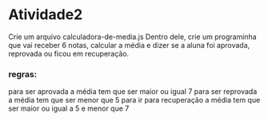 # Atividade2

Crie um arquivo calculadora-de-media.js Dentro dele, crie um programinha que vai receber 6 notas, calcular a média e dizer se a aluna foi aprovada, reprovada ou ficou em recuperação.

### regras:

para ser aprovada a média tem que ser maior ou igual 7
para ser reprovada a média tem que ser menor que 5
para ir para recuperação a média tem que ser maior ou igual a 5 e menor que 7
